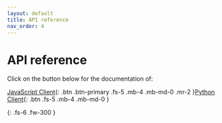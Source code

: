 ```yaml
---
layout: default
title: API reference
nav_order: 4
---
```


# API reference

Click on the button below for the documentation of:

[JavaScript Client](https://terminusdb.github.io/terminus-client/){: .btn .btn-primary .fs-5 .mb-4 .mb-md-0 .mr-2 }[Python Client](https://terminusdb.github.io/terminus-client-python/){: .btn .fs-5 .mb-4 .mb-md-0 }


{: .fs-6 .fw-300 }
